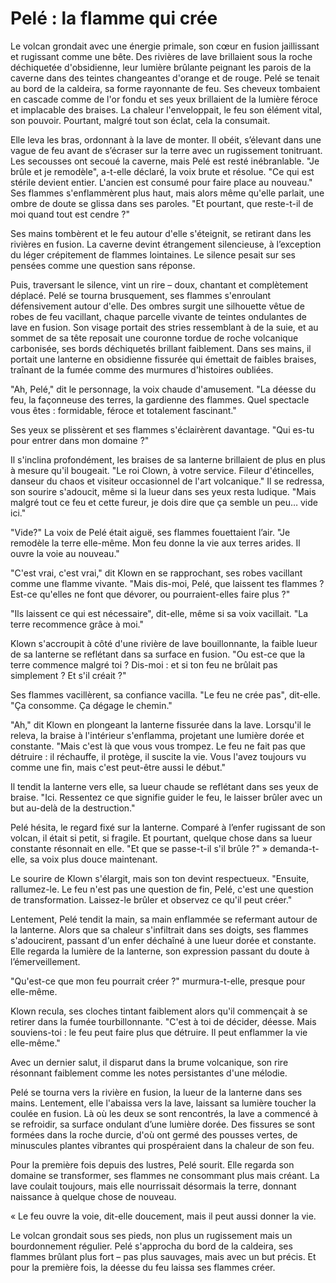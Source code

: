 # Pelé : la flamme qui crée

Le volcan grondait avec une énergie primale, son cœur en fusion jaillissant et rugissant comme une bête. Des rivières de lave brillaient sous la roche déchiquetée d'obsidienne, leur lumière brûlante peignant les parois de la caverne dans des teintes changeantes d'orange et de rouge. Pelé se tenait au bord de la caldeira, sa forme rayonnante de feu. Ses cheveux tombaient en cascade comme de l'or fondu et ses yeux brillaient de la lumière féroce et implacable des braises. La chaleur l'enveloppait, le feu son élément vital, son pouvoir. Pourtant, malgré tout son éclat, cela la consumait.

Elle leva les bras, ordonnant à la lave de monter. Il obéit, s’élevant dans une vague de feu avant de s’écraser sur la terre avec un rugissement tonitruant. Les secousses ont secoué la caverne, mais Pelé est resté inébranlable. "Je brûle et je remodèle", a-t-elle déclaré, la voix brute et résolue. "Ce qui est stérile devient entier. L'ancien est consumé pour faire place au nouveau." Ses flammes s'enflammèrent plus haut, mais alors même qu'elle parlait, une ombre de doute se glissa dans ses paroles. "Et pourtant, que reste-t-il de moi quand tout est cendre ?"

Ses mains tombèrent et le feu autour d'elle s'éteignit, se retirant dans les rivières en fusion. La caverne devint étrangement silencieuse, à l’exception du léger crépitement de flammes lointaines. Le silence pesait sur ses pensées comme une question sans réponse.

Puis, traversant le silence, vint un rire – doux, chantant et complètement déplacé. Pelé se tourna brusquement, ses flammes s'enroulant défensivement autour d'elle. Des ombres surgit une silhouette vêtue de robes de feu vacillant, chaque parcelle vivante de teintes ondulantes de lave en fusion. Son visage portait des stries ressemblant à de la suie, et au sommet de sa tête reposait une couronne tordue de roche volcanique carbonisée, ses bords déchiquetés brillant faiblement. Dans ses mains, il portait une lanterne en obsidienne fissurée qui émettait de faibles braises, traînant de la fumée comme des murmures d'histoires oubliées.

"Ah, Pelé," dit le personnage, la voix chaude d'amusement. "La déesse du feu, la façonneuse des terres, la gardienne des flammes. Quel spectacle vous êtes : formidable, féroce et totalement fascinant."

Ses yeux se plissèrent et ses flammes s'éclairèrent davantage. "Qui es-tu pour entrer dans mon domaine ?"

Il s'inclina profondément, les braises de sa lanterne brillaient de plus en plus à mesure qu'il bougeait. "Le roi Clown, à votre service. Fileur d'étincelles, danseur du chaos et visiteur occasionnel de l'art volcanique." Il se redressa, son sourire s'adoucit, même si la lueur dans ses yeux resta ludique. "Mais malgré tout ce feu et cette fureur, je dois dire que ça semble un peu… vide ici."

"Vide?" La voix de Pelé était aiguë, ses flammes fouettaient l’air. "Je remodèle la terre elle-même. Mon feu donne la vie aux terres arides. Il ouvre la voie au nouveau."

"C'est vrai, c'est vrai," dit Klown en se rapprochant, ses robes vacillant comme une flamme vivante. "Mais dis-moi, Pelé, que laissent tes flammes ? Est-ce qu'elles ne font que dévorer, ou pourraient-elles faire plus ?"

"Ils laissent ce qui est nécessaire", dit-elle, même si sa voix vacillait. "La terre recommence grâce à moi."

Klown s'accroupit à côté d'une rivière de lave bouillonnante, la faible lueur de sa lanterne se reflétant dans sa surface en fusion. "Ou est-ce que la terre commence malgré toi ? Dis-moi : et si ton feu ne brûlait pas simplement ? Et s'il créait ?"

Ses flammes vacillèrent, sa confiance vacilla. "Le feu ne crée pas", dit-elle. "Ça consomme. Ça dégage le chemin."

"Ah," dit Klown en plongeant la lanterne fissurée dans la lave. Lorsqu'il le releva, la braise à l'intérieur s'enflamma, projetant une lumière dorée et constante. "Mais c'est là que vous vous trompez. Le feu ne fait pas que détruire : il réchauffe, il protège, il suscite la vie. Vous l'avez toujours vu comme une fin, mais c'est peut-être aussi le début."

Il tendit la lanterne vers elle, sa lueur chaude se reflétant dans ses yeux de braise. "Ici. Ressentez ce que signifie guider le feu, le laisser brûler avec un but au-delà de la destruction."

Pelé hésita, le regard fixé sur la lanterne. Comparé à l’enfer rugissant de son volcan, il était si petit, si fragile. Et pourtant, quelque chose dans sa lueur constante résonnait en elle. "Et que se passe-t-il s'il brûle ?" » demanda-t-elle, sa voix plus douce maintenant.

Le sourire de Klown s'élargit, mais son ton devint respectueux. "Ensuite, rallumez-le. Le feu n'est pas une question de fin, Pelé, c'est une question de transformation. Laissez-le brûler et observez ce qu'il peut créer."

Lentement, Pelé tendit la main, sa main enflammée se refermant autour de la lanterne. Alors que sa chaleur s'infiltrait dans ses doigts, ses flammes s'adoucirent, passant d'un enfer déchaîné à une lueur dorée et constante. Elle regarda la lumière de la lanterne, son expression passant du doute à l’émerveillement.

"Qu'est-ce que mon feu pourrait créer ?" murmura-t-elle, presque pour elle-même.

Klown recula, ses cloches tintant faiblement alors qu'il commençait à se retirer dans la fumée tourbillonnante. "C'est à toi de décider, déesse. Mais souviens-toi : le feu peut faire plus que détruire. Il peut enflammer la vie elle-même."

Avec un dernier salut, il disparut dans la brume volcanique, son rire résonnant faiblement comme les notes persistantes d'une mélodie.

Pelé se tourna vers la rivière en fusion, la lueur de la lanterne dans ses mains. Lentement, elle l'abaissa vers la lave, laissant sa lumière toucher la coulée en fusion. Là où les deux se sont rencontrés, la lave a commencé à se refroidir, sa surface ondulant d’une lumière dorée. Des fissures se sont formées dans la roche durcie, d'où ont germé des pousses vertes, de minuscules plantes vibrantes qui prospéraient dans la chaleur de son feu.

Pour la première fois depuis des lustres, Pelé sourit. Elle regarda son domaine se transformer, ses flammes ne consommant plus mais créant. La lave coulait toujours, mais elle nourrissait désormais la terre, donnant naissance à quelque chose de nouveau.

« Le feu ouvre la voie, dit-elle doucement, mais il peut aussi donner la vie.

Le volcan grondait sous ses pieds, non plus un rugissement mais un bourdonnement régulier. Pelé s'approcha du bord de la caldeira, ses flammes brûlant plus fort – pas plus sauvages, mais avec un but précis. Et pour la première fois, la déesse du feu laissa ses flammes créer.